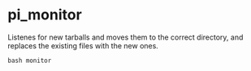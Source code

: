 # pi_monitor

Listenes for new tarballs and moves them to the correct directory, and replaces the existing files with the new ones.

```shell
bash monitor
```
